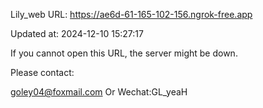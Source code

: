 Lily_web URL: https://ae6d-61-165-102-156.ngrok-free.app

Updated at: 2024-12-10 15:27:17

If you cannot open this URL, the server might be down.

Please contact: 

goley04@foxmail.com Or Wechat:GL_yeaH